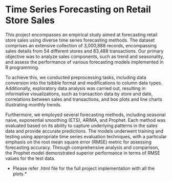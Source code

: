 # Time Series Forecasting on Retail Store Sales

This project encompasses an empirical study aimed at forecasting retail store sales using diverse time series forecasting methods. The dataset comprises an extensive collection of 3,000,888 records, encompassing sales details from 54 different stores and 83,488 transactions. Our primary objective was to analyze sales components, such as trend and seasonality, and assess the performance of various forecasting models implemented in R programming.

To achieve this, we conducted preprocessing tasks, including data conversion into the tsibble format and modifications to column data types. Additionally, exploratory data analysis was carried out, resulting in informative visualizations, such as transaction data by store and date, correlations between sales and transactions, and box plots and line charts illustrating monthly trends.

Furthermore, we employed several forecasting methods, including seasonal naive, exponential smoothing (ETS), ARIMA, and Prophet. Each method was evaluated based on its ability to capture underlying patterns in the sales data and provide accurate predictions. The models underwent training and testing using appropriate time series evaluation techniques, with a particular emphasis on the root mean square error (RMSE) metric for assessing forecasting accuracy.
Through comprehensive analysis and comparison, the Prophet model demonstrated superior performance in terms of RMSE values for the test data.

* Please refer .html file for the full project implementation with all the plots.*
